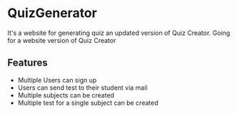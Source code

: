 # QuizGenerator
It's a website for generating quiz an updated version of Quiz Creator.
Going for a website version of Quiz Creator

## Features
- Multiple Users can sign up 
- Users can send test to their student via mail
- Multiple subjects can be created 
- Multiple test for a single subject can be created 
